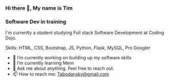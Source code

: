 ### Hi there 👋, My name is Tim

### Software Dev in training

I'm currently a student studying Full stack Software Development at Coding Dojo.  

Skills: HTML, CSS, Bootstrap, JS,  Python, Flask, MySQL, Pro Googler

- 🔭 I’m currently working on building up my software skills 
- 🌱 I’m currently learning Mern 
- 💬 Ask me about anything. Feel free to reach out.  
- 📫 How to reach me: Tabodansky@gmail.com 









